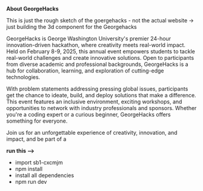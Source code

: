 **About GeorgeHacks**

This is just the rough sketch of the goergehacks - not the actual website -> just building the 3d component for the Georgehacks

GeorgeHacks is George Washington University's premier 24-hour innovation-driven hackathon, where creativity meets real-world impact. Held on February 8-9, 2025, this annual event empowers students to tackle real-world challenges and create innovative solutions. Open to participants from diverse academic and professional backgrounds, GeorgeHacks is a hub for collaboration, learning, and exploration of cutting-edge technologies.

With problem statements addressing pressing global issues, participants get the chance to ideate, build, and deploy solutions that make a difference. This event features an inclusive environment, exciting workshops, and opportunities to network with industry professionals and sponsors. Whether you're a coding expert or a curious beginner, GeorgeHacks offers something for everyone.

Join us for an unforgettable experience of creativity, innovation, and impact, and be part of a


**run this -->**

- import sb1-cxcmjm
- npm install
- install all dependencies
- npm run dev

